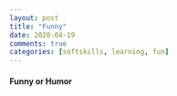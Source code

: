 ```yaml
---
layout: post
title: "Funny"
date: 2020-04-19
comments: true
categories: [softskills, learning, fun]
---
```

#### Funny or Humor  